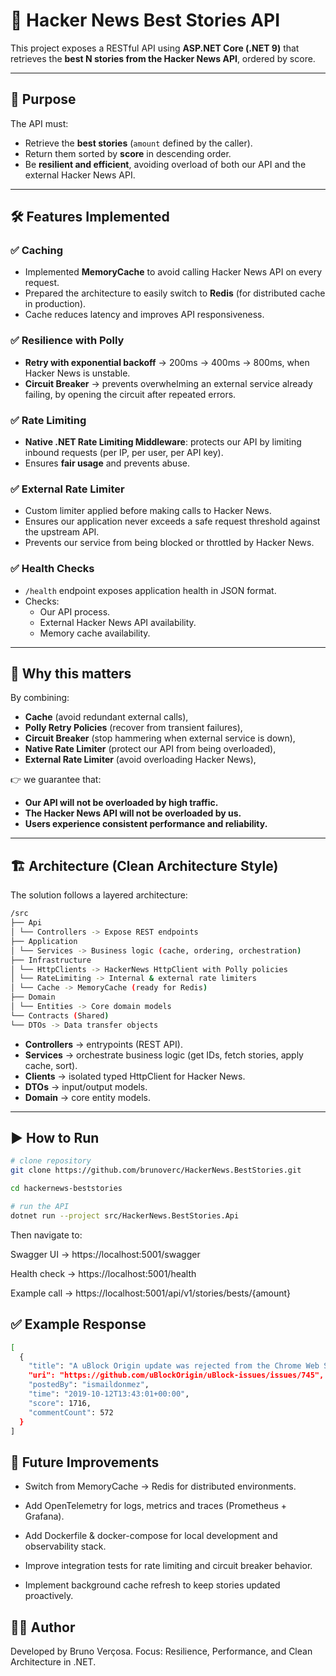 # 🚀 Hacker News Best Stories API

This project exposes a RESTful API using **ASP.NET Core (.NET 9)** that retrieves the **best N stories from the Hacker News API**, ordered by score.

---

## 📌 Purpose
The API must:
- Retrieve the **best stories** (`amount` defined by the caller).
- Return them sorted by **score** in descending order.
- Be **resilient and efficient**, avoiding overload of both our API and the external Hacker News API.

---

## 🛠️ Features Implemented

### ✅ Caching
- Implemented **MemoryCache** to avoid calling Hacker News API on every request.
- Prepared the architecture to easily switch to **Redis** (for distributed cache in production).
- Cache reduces latency and improves API responsiveness.

### ✅ Resilience with Polly
- **Retry with exponential backoff** → 200ms → 400ms → 800ms, when Hacker News is unstable.
- **Circuit Breaker** → prevents overwhelming an external service already failing, by opening the circuit after repeated errors.

### ✅ Rate Limiting
- **Native .NET Rate Limiting Middleware**: protects our API by limiting inbound requests (per IP, per user, per API key).
- Ensures **fair usage** and prevents abuse.

### ✅ External Rate Limiter
- Custom limiter applied before making calls to Hacker News.
- Ensures our application never exceeds a safe request threshold against the upstream API.
- Prevents our service from being blocked or throttled by Hacker News.

### ✅ Health Checks
- `/health` endpoint exposes application health in JSON format.
- Checks:
  - Our API process.
  - External Hacker News API availability.
  - Memory cache availability.

---

## 🔐 Why this matters

By combining:
- **Cache** (avoid redundant external calls),
- **Polly Retry Policies** (recover from transient failures),
- **Circuit Breaker** (stop hammering when external service is down),
- **Native Rate Limiter** (protect our API from being overloaded),
- **External Rate Limiter** (avoid overloading Hacker News),

👉 we guarantee that:
- **Our API will not be overloaded by high traffic.**
- **The Hacker News API will not be overloaded by us.**
- **Users experience consistent performance and reliability.**

---

## 🏗️ Architecture (Clean Architecture Style)

The solution follows a layered architecture:

```bash
/src
├── Api
│ └── Controllers -> Expose REST endpoints
├── Application
│ └── Services -> Business logic (cache, ordering, orchestration)
├── Infrastructure
│ └── HttpClients -> HackerNews HttpClient with Polly policies
│ └── RateLimiting -> Internal & external rate limiters
│ └── Cache -> MemoryCache (ready for Redis)
├── Domain
│ └── Entities -> Core domain models
└── Contracts (Shared)
└── DTOs -> Data transfer objects
```


- **Controllers** → entrypoints (REST API).  
- **Services** → orchestrate business logic (get IDs, fetch stories, apply cache, sort).  
- **Clients** → isolated typed HttpClient for Hacker News.  
- **DTOs** → input/output models.  
- **Domain** → core entity models.  

---

## ▶️ How to Run

```bash
# clone repository
git clone https://github.com/brunoverc/HackerNews.BestStories.git

cd hackernews-beststories

# run the API
dotnet run --project src/HackerNews.BestStories.Api
```

Then navigate to:

Swagger UI → https://localhost:5001/swagger

Health check → https://localhost:5001/health

Example call → https://localhost:5001/api/v1/stories/bests/{amount}

## ✅ Example Response

```bash
[
  {
    "title": "A uBlock Origin update was rejected from the Chrome Web Store",
    "uri": "https://github.com/uBlockOrigin/uBlock-issues/issues/745",
    "postedBy": "ismaildonmez",
    "time": "2019-10-12T13:43:01+00:00",
    "score": 1716,
    "commentCount": 572
  }
]
```

## 🔮 Future Improvements

- Switch from MemoryCache → Redis for distributed environments.

- Add OpenTelemetry for logs, metrics and traces (Prometheus + Grafana).

- Add Dockerfile & docker-compose for local development and observability stack.

- Improve integration tests for rate limiting and circuit breaker behavior.

- Implement background cache refresh to keep stories updated proactively.

## 👨‍💻 Author

Developed by Bruno Verçosa.
Focus: Resilience, Performance, and Clean Architecture in .NET.


